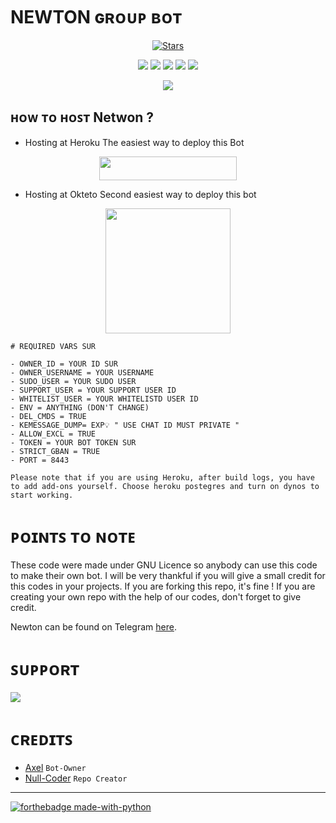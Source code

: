 # NEWTON ɢʀᴏᴜᴘ ʙᴏᴛ
<p align="center">
    <a href="https://github.com/KUZUKIbots/KUZUKI/stargazers"><img src="https://img.shields.io/github/stars/kuzukibots/kuzuki?label=Stars&style=flat-square&logo=github&color=F10070" alt="Stars" /></a>
</p>
<p align="center">
    <a href="https://github.com/kuzukibots/kuzuki"> <img src="https://img.shields.io/github/repo-size/KUZUKibots/kuzuki?color=orange&logo=github&logoColor=green&style=for-the-badge" /></a>
    <a href="https://github.com/kuzukibots/kuzuki/commits/prince"> <img src="https://img.shields.io/github/last-commit/kuzukibots/kuzuki?color=blue&logo=github&logoColor=green&style=for-the-badge" /></a>
    <a href="https://github.com/kuzukibots/kuzuki/issues"> <img src="https://img.shields.io/github/issues/kuzukibots/kuzuki?color=blueviolet&logo=github&logoColor=green&style=for-the-badge" /></a>
    <a href="https://github.com/kuzukibots/kuzuki/network/members"> <img src="https://img.shields.io/github/forks/kuzukibots/kuzuki?color=red&logo=github&logoColor=green&style=for-the-badge" /></a>  
    <a href="https://pypi.org/project/Telethon/"> <img src="https://img.shields.io/pypi/v/telethon?color=yellow&label=telethon&logo=python&logoColor=green&style=for-the-badge" /></a>
</p>

<p align="center">
  <img src="https://te.legra.ph/file/0324b9d528d6b1393782f.jpg">
</p>

## ʜᴏᴡ ᴛᴏ ʜᴏꜱᴛ Netwon ?

- Hosting at Heroku
The easiest way to deploy this Bot
<p align="center"><a href="https://heroku.com/deploy?template=https://github.com/AMANTYA1/Mewtwo"> <img src="https://img.shields.io/badge/Deploy%20To%20Heroku-black?style=for-the-badge&logo=heroku" width="220" height="38.45"/></a></p>

- Hosting at Okteto
Second easiest way to deploy this bot
<p align="center">
<a href="https://cloud.okteto.com/deploy?repository=https://github.com/AMANTYA1/Mewtwo"><img src="https://img.shields.io/badge/Deploy%20To%20Okteto-informational?style=for-the-badge&logo=Okteto" width="200""/></p></a>

```
# REQUIRED VARS SUR

- OWNER_ID = YOUR ID SUR
- OWNER_USERNAME = YOUR USERNAME
- SUDO_USER = YOUR SUDO USER
- SUPPORT_USER = YOUR SUPPORT USER ID
- WHITELIST_USER = YOUR WHITELISTD USER ID
- ENV = ANYTHING (DON'T CHANGE)
- DEL_CMDS = TRUE 
- KEMESSAGE_DUMP= EXP💡 " USE CHAT ID MUST PRIVATE " 
- ALLOW_EXCL = TRUE 
- TOKEN = YOUR BOT TOKEN SUR
- STRICT_GBAN = TRUE 
- PORT = 8443
```

``
Please note that if you are using Heroku, after build logs, you have to add add-ons yourself.
Choose heroku postegres and turn on dynos to start working.
``
# ᴘᴏɪɴᴛꜱ ᴛᴏ ɴᴏᴛᴇ

These code were made under GNU Licence so anybody can use this code to make their own bot.
I will be very thankful if you will give a small credit for this codes in your projects. If you are 
forking this repo, it's fine !
If you are creating your own repo with the help of our codes, don't forget to give credit. 

Newton can be found on Telegram [here]().

# ꜱᴜᴘᴘᴏʀᴛ

<a href="https://t.me/BOTDUNIYAXD"> <img src="https://img.shields.io/badge/Update-Channel-red?style=for-the-badge&logo=telegram" /></a> </p>

# ᴄʀᴇᴅɪᴛꜱ

- [Axel](https://github.com/AXELXDEV) ``Bot-Owner``
- [Null-Coder](https://github.com/AMANTYA1) ``Repo Creator``

_______

[![forthebadge made-with-python](http://ForTheBadge.com/images/badges/made-with-python.svg)](https://www.python.org/)
